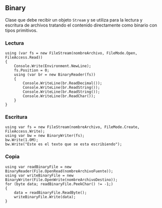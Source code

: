 ## Binary
Clase que debe recibir un objeto `Stream` y se utiliza para la lectura y escritura de archivos tratando el contenido directamente como binario con tipos primitivos.

### Lectura
```Csharp
using (var fs = new FileStream(nombreArchivo, FileMode.Open, FileAccess.Read))
{
    Console.Write(Environment.NewLine);
    fs.Position = 0;
    using (var br = new BinaryReader(fs))
    {
        Console.WriteLine(br.ReadDecimal());
        Console.WriteLine(br.ReadString());
        Console.WriteLine(br.ReadString());
        Console.WriteLine(br.ReadChar());
    }
}
```

### Escritura
```Csharp
using var fs = new FileStream(nombreArchivo, FileMode.Create, FileAccess.Write);
using var bw = new BinaryWriter(fs);
bw.Write(1.0M);
bw.Write("Este es el texto que se esta escribiendo");
```

### Copia
```Csharp
using var readBinaryFile = new BinaryReader(File.OpenRead(nombreArchivoFuente));
using var writeBinaryFile = new BinaryWriter(File.OpenWrite(nombreArchivoDestino));
for (byte data; readBinaryFile.PeekChar() != -1;)
{
    data = readBinaryFile.ReadByte();
    writeBinaryFile.Write(data);
}
```
